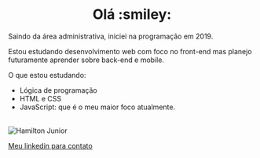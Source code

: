 <h1 align="center">Olá :smiley:</h1>

<p> Saindo da área administrativa, iniciei na programação em 2019.</p>
<p> Estou estudando desenvolvimento web com foco no front-end mas planejo futuramente aprender sobre back-end e mobile.</p>
<p> O que estou estudando:
    <ul>
        <li>Lógica de programação</li>
        <li>HTML e CSS</li>
        <li>JavaScript: que é o meu maior foco atualmente.</li>
    </ul>
</p>
<br>
<img  src="https://github-readme-stats.vercel.app/api?username=Hamilton-junior&show_icons=true" alt="Hamilton Junior"/> 

<a href="https://www.linkedin.com/in/hamilton-junior-34451018a/">Meu linkedin para contato </a>